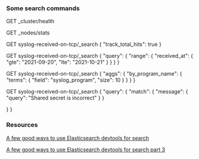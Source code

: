 ### Some search commands

GET _cluster/health

GET _nodes/stats

GET syslog-received-on-tcp/_search
{
  "track_total_hits": true
}

GET syslog-received-on-tcp/_search
{
  "query": {
    "range": {
      "received_at": {
        "gte": "2021-09-20",
        "lte": "2021-10-21"
      }
    }
  }
}

GET syslog-received-on-tcp/_search
{
  "aggs": {
    "by_program_name": {
      "terms": {
        "field": "syslog_program",
        "size": 10
      }
    }
  }
}

GET syslog-received-on-tcp/_search
{
  "query": {
    "match": {
      "message": {
        "query": "Shared secret is incorrect"
      }
    }
    
  }
}

### Resources

[A few good ways to use Elasticsearch devtools for search](https://www.youtube.com/watch?v=CCTgroOcyfM)<br>

[A few good ways to use Elasticsearch devtools for search part 3](https://www.youtube.com/watch?v=2KgJ6TQPIIA)<br>